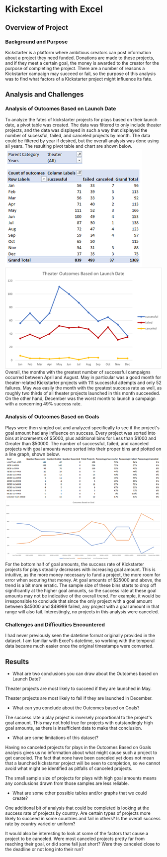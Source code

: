 # Kickstarting with Excel

## Overview of Project

### Background and Purpose

Kickstarter is a platform where ambitious creators can post information about a project they need funded. Donations are made to these projects, and if they meet a certain goal, the money is awarded to the creator for the purpose of completing the project. There are a number of reasons a Kickstarter campaign may succeed or fail, so the purpose of this analysis was to find what factors of a Kickstarter project might influence its fate.

## Analysis and Challenges

### Analysis of Outcomes Based on Launch Date

To analyze the fates of kickstarter projects for plays based on their launch date, a pivot table was created. The data was filtered to only include theater projects, and the data was displayed in such a way that displayed the number of sucessful, failed, and canceled projects by month. The data could be filtered by year if desired, but the overall analysis was done using all years. The resulting pivot table and chart are shown below.
![table1](resources/Launch_Date_Table.png)
![chart1](resources/Theater_Outcomes_vs_Launch.png)
Overall, the months with the greatest number of successful campaigns occurred between April and August. May in particular was a good month for theater-related Kickstarter projects with 111 successful attempts and only 52 failures. May was easily the month with the greatest success rate as well, as roughly two thirds of all theater projects launched in this month succeeded. On the other hand, December was the worst month to launch a campaign with a concerning 49% success rate.

### Analysis of Outcomes Based on Goals

Plays were then singled out and analyzed specifically to see if the project's goal amount had any influence on success. Every project was sorted into bins at increments of $5000, plus additional bins for Less than $1000 and Greater than $50000. The number of successful, failed, and canceled projects with goal amounts were sorted into their proper bins and plotted on a line graph, shown below.
![table1](resources/Goals_Table.png)
![chart2](resources/Outcomes_vs_Goals.png)
For the bottom half of goal amounts, the success rate of Kickstarter projects for plays steadily decreases with increasing goal amount. This is intuitive, as the more money necessary to fund a project, the more room for error when securing that money. At goal amounts of $25000 and above, the trend is a bit more erratic. The sample size of these bins starts to drop off significantly at the higher goal amounts, so the success rate at these goal amounts may not be indicative of the overall trend. For example, it would be irresponsible to conclude that since the only project with a goal amount between $45000 and $49999 failed, any project with a goal amount in that range will also fail. Interestingly, no projects in this analysis were canceled.

### Challenges and Difficulties Encountered

I had never previously seen the datetime format originally provided in the dataset. I am familiar with Excel's datetime, so working with the temporal data became much easier once the original timestamps were converted.

## Results

- What are two conclusions you can draw about the Outcomes based on Launch Date?

Theater projects are most likely to succeed if they are launched in May.

Theater projects are most likely to fail if they are launched in December.

- What can you conclude about the Outcomes based on Goals?

The success rate a play project is inversely proportional to the project's goal amount. This may not hold true for projects with outstandingly high goal amounts, as there is insufficient data to make that conclusion.

- What are some limitations of this dataset?

Having no canceled projects for plays in the Outcomes Based on Goals analysis gives us no information about what might cause such a project to get canceled. The fact that none have been canceled yet does not mean that a launched kickstarter project will be seen to completion, so we cannot avoid what might be identified as pitfalls of canceled projects.

The small sample size of projects for plays with high goal amounts means any conclusions drawn from those samples are less reliable.

- What are some other possible tables and/or graphs that we could create?

One additional bit of analysis that could be completed is looking at the success rate of projects by country. Are certain types of projects more likely to succeed in some countries and fail in others? Is the overall success rate by country varied or uniform?

It would also be interesting to look at some of the factors that cause a project to be canceled. Were most canceled projects pretty far from reaching their goal, or did some fall just short? Were they canceled close to the deadline or not long into their run?
